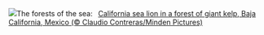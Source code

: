 ![](https://www.bing.com/th?id=OHR.KelpForest_EN-US4745308334_UHD.jpg&w=1000)The forests of the sea:&nbsp;&ensp;[California sea lion in a forest of giant kelp, Baja California, Mexico (© Claudio Contreras/Minden Pictures)](https://www.bing.com/th?id=OHR.KelpForest_EN-US4745308334_UHD.jpg)
<br><br/>
